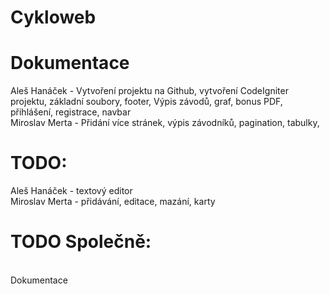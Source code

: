 # Cykloweb

# Dokumentace
Aleš Hanáček - Vytvoření projektu na Github, vytvoření CodeIgniter projektu, základní soubory, footer, Výpis závodů, graf, bonus PDF, přihlášení, registrace, navbar
<br>Miroslav Merta - Přidání více stránek, výpis závodníků, pagination, tabulky, 
<br>
# TODO:
Aleš Hanáček - textový editor
<br>Miroslav Merta - přidávání, editace, mazání, karty
<br>
# TODO Společně:
<br>Dokumentace
